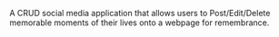 A CRUD social media application that allows users to Post/Edit/Delete memorable moments of their lives onto a webpage for remembrance.
